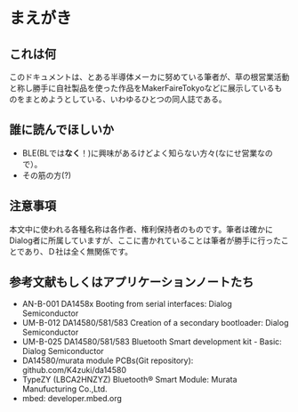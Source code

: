 # まえがき
## これは何
このドキュメントは、とある半導体メーカに努めている筆者が、草の根営業活動と称し勝手に自社製品を使った作品をMakerFaireTokyoなどに展示しているものをまとめようとしている、いわゆるひとつの同人誌である。

## 誰に読んでほしいか
* BLE(BLでは**なく**！)に興味があるけどよく知らない方々(なにせ営業なので）。
* その筋の方(?)

## 注意事項
本文中に使われる各種名称は各作者、権利保持者のものです。筆者は確かにDialog者に所属していますが、ここに書かれていることは筆者が勝手に行ったことであり、Ｄ社は全く無関係です。

## 参考文献もしくはアプリケーションノートたち
* AN-B-001 DA1458x Booting from serial interfaces: Dialog Semiconductor
* UM-B-012 DA14580/581/583 Creation of a secondary bootloader: Dialog Semiconductor
* UM-B-025 DA14580/581/583 Bluetooth Smart development kit - Basic: Dialog Semiconductor
* DA14580/murata module PCBs(Git repository): github.com/K4zuki/da14580
* TypeZY (LBCA2HNZYZ) Bluetooth® Smart Module: Murata Manufucturing Co.,Ltd.
* mbed: developer.mbed.org